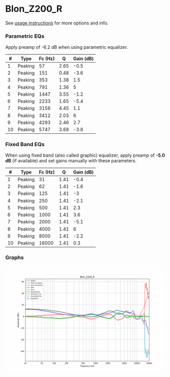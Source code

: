 # Blon_Z200_R
See [usage instructions](https://github.com/jaakkopasanen/AutoEq#usage) for more options and info.

### Parametric EQs
Apply preamp of -6.2 dB when using parametric equalizer.

|   # | Type    |   Fc (Hz) |    Q |   Gain (dB) |
|-----|---------|-----------|------|-------------|
|   1 | Peaking |        57 | 2.65 |        -0.5 |
|   2 | Peaking |       151 | 0.48 |        -3.6 |
|   3 | Peaking |       353 | 1.38 |         1.5 |
|   4 | Peaking |       791 | 1.36 |         5   |
|   5 | Peaking |      1447 | 3.55 |        -1.2 |
|   6 | Peaking |      2233 | 1.65 |        -5.4 |
|   7 | Peaking |      3156 | 4.45 |         1.1 |
|   8 | Peaking |      3412 | 2.03 |         6   |
|   9 | Peaking |      4293 | 2.46 |         2.7 |
|  10 | Peaking |      5747 | 3.68 |        -3.8 |

### Fixed Band EQs
When using fixed band (also called graphic) equalizer, apply preamp of **-5.0 dB** (if available) and set gains manually with these parameters.

|   # | Type    |   Fc (Hz) |    Q |   Gain (dB) |
|-----|---------|-----------|------|-------------|
|   1 | Peaking |        31 | 1.41 |        -0.4 |
|   2 | Peaking |        62 | 1.41 |        -1.6 |
|   3 | Peaking |       125 | 1.41 |        -3   |
|   4 | Peaking |       250 | 1.41 |        -2.1 |
|   5 | Peaking |       500 | 1.41 |         2.3 |
|   6 | Peaking |      1000 | 1.41 |         3.6 |
|   7 | Peaking |      2000 | 1.41 |        -5.1 |
|   8 | Peaking |      4000 | 1.41 |         6   |
|   9 | Peaking |      8000 | 1.41 |        -2.2 |
|  10 | Peaking |     16000 | 1.41 |         0.3 |

### Graphs
![](./Blon_Z200_R.png)

